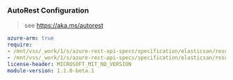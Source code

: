 ### AutoRest Configuration

> see https://aka.ms/autorest

``` yaml
azure-arm: true
require:
- /mnt/vss/_work/1/s/azure-rest-api-specs/specification/elasticsan/resource-manager/readme.md
- /mnt/vss/_work/1/s/azure-rest-api-specs/specification/elasticsan/resource-manager/readme.go.md
license-header: MICROSOFT_MIT_NO_VERSION
module-version: 1.1.0-beta.1
```